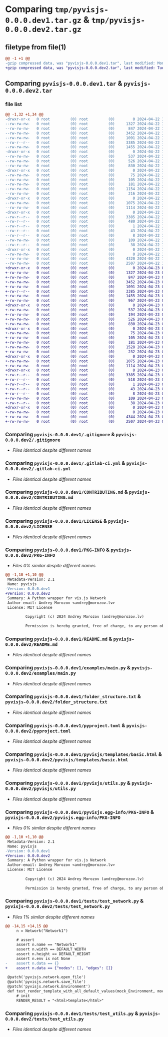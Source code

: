 # Comparing `tmp/pyvisjs-0.0.0.dev1.tar.gz` & `tmp/pyvisjs-0.0.0.dev2.tar.gz`

## filetype from file(1)

```diff
@@ -1 +1 @@
-gzip compressed data, was "pyvisjs-0.0.0.dev1.tar", last modified: Mon Apr 22 18:17:39 2024, max compression
+gzip compressed data, was "pyvisjs-0.0.0.dev2.tar", last modified: Tue Apr 23 07:03:06 2024, max compression
```

## Comparing `pyvisjs-0.0.0.dev1.tar` & `pyvisjs-0.0.0.dev2.tar`

### file list

```diff
@@ -1,32 +1,34 @@
-drwxr-xr-x   0 root         (0) root         (0)        0 2024-04-22 18:17:39.870387 pyvisjs-0.0.0.dev1/
--rw-rw-rw-   0 root         (0) root         (0)     1327 2024-04-22 18:17:22.000000 pyvisjs-0.0.0.dev1/.gitignore
--rw-rw-rw-   0 root         (0) root         (0)      847 2024-04-22 18:17:22.000000 pyvisjs-0.0.0.dev1/.gitlab-ci.yml
--rw-rw-rw-   0 root         (0) root         (0)     3452 2024-04-22 18:17:22.000000 pyvisjs-0.0.0.dev1/CONTRIBUTING.md
--rw-rw-rw-   0 root         (0) root         (0)     1091 2024-04-22 18:17:22.000000 pyvisjs-0.0.0.dev1/LICENSE
--rw-r--r--   0 root         (0) root         (0)     3385 2024-04-22 18:17:39.870387 pyvisjs-0.0.0.dev1/PKG-INFO
--rw-rw-rw-   0 root         (0) root         (0)     1455 2024-04-22 18:17:22.000000 pyvisjs-0.0.0.dev1/README.md
-drwxr-xr-x   0 root         (0) root         (0)        0 2024-04-22 18:17:39.866387 pyvisjs-0.0.0.dev1/examples/
--rw-rw-rw-   0 root         (0) root         (0)      537 2024-04-22 18:17:22.000000 pyvisjs-0.0.0.dev1/examples/main.py
--rw-rw-rw-   0 root         (0) root         (0)      526 2024-04-22 18:17:22.000000 pyvisjs-0.0.0.dev1/folder_structure.txt
--rw-rw-rw-   0 root         (0) root         (0)      830 2024-04-22 18:17:22.000000 pyvisjs-0.0.0.dev1/pyproject.toml
-drwxr-xr-x   0 root         (0) root         (0)        0 2024-04-22 18:17:39.867387 pyvisjs-0.0.0.dev1/pyvisjs/
--rw-rw-rw-   0 root         (0) root         (0)       75 2024-04-22 18:17:22.000000 pyvisjs-0.0.0.dev1/pyvisjs/__init__.py
--rw-rw-rw-   0 root         (0) root         (0)      105 2024-04-22 18:17:22.000000 pyvisjs-0.0.0.dev1/pyvisjs/_version.py
--rw-rw-rw-   0 root         (0) root         (0)      181 2024-04-22 18:17:22.000000 pyvisjs-0.0.0.dev1/pyvisjs/edge.py
--rw-rw-rw-   0 root         (0) root         (0)     1154 2024-04-22 18:17:22.000000 pyvisjs-0.0.0.dev1/pyvisjs/network.py
--rw-rw-rw-   0 root         (0) root         (0)      216 2024-04-22 18:17:22.000000 pyvisjs-0.0.0.dev1/pyvisjs/node.py
-drwxr-xr-x   0 root         (0) root         (0)        0 2024-04-22 18:17:39.868387 pyvisjs-0.0.0.dev1/pyvisjs/templates/
--rw-rw-rw-   0 root         (0) root         (0)     1075 2024-04-22 18:17:22.000000 pyvisjs-0.0.0.dev1/pyvisjs/templates/basic.html
--rw-rw-rw-   0 root         (0) root         (0)     1114 2024-04-22 18:17:22.000000 pyvisjs-0.0.0.dev1/pyvisjs/utils.py
-drwxr-xr-x   0 root         (0) root         (0)        0 2024-04-22 18:17:39.869387 pyvisjs-0.0.0.dev1/pyvisjs.egg-info/
--rw-r--r--   0 root         (0) root         (0)     3385 2024-04-22 18:17:39.000000 pyvisjs-0.0.0.dev1/pyvisjs.egg-info/PKG-INFO
--rw-r--r--   0 root         (0) root         (0)      480 2024-04-22 18:17:39.000000 pyvisjs-0.0.0.dev1/pyvisjs.egg-info/SOURCES.txt
--rw-r--r--   0 root         (0) root         (0)        1 2024-04-22 18:17:39.000000 pyvisjs-0.0.0.dev1/pyvisjs.egg-info/dependency_links.txt
--rw-r--r--   0 root         (0) root         (0)       43 2024-04-22 18:17:39.000000 pyvisjs-0.0.0.dev1/pyvisjs.egg-info/requires.txt
--rw-r--r--   0 root         (0) root         (0)        8 2024-04-22 18:17:39.000000 pyvisjs-0.0.0.dev1/pyvisjs.egg-info/top_level.txt
--rw-rw-rw-   0 root         (0) root         (0)      109 2024-04-22 18:17:22.000000 pyvisjs-0.0.0.dev1/requirements.txt
--rw-r--r--   0 root         (0) root         (0)       38 2024-04-22 18:17:39.870387 pyvisjs-0.0.0.dev1/setup.cfg
-drwxr-xr-x   0 root         (0) root         (0)        0 2024-04-22 18:17:39.869387 pyvisjs-0.0.0.dev1/tests/
--rw-rw-rw-   0 root         (0) root         (0)        0 2024-04-22 18:17:22.000000 pyvisjs-0.0.0.dev1/tests/__init__.py
--rw-rw-rw-   0 root         (0) root         (0)     4320 2024-04-22 18:17:22.000000 pyvisjs-0.0.0.dev1/tests/test_network.py
--rw-rw-rw-   0 root         (0) root         (0)     2507 2024-04-22 18:17:22.000000 pyvisjs-0.0.0.dev1/tests/test_utils.py
+drwxr-xr-x   0 root         (0) root         (0)        0 2024-04-23 07:03:06.011534 pyvisjs-0.0.0.dev2/
+-rw-rw-rw-   0 root         (0) root         (0)     1327 2024-04-23 07:02:47.000000 pyvisjs-0.0.0.dev2/.gitignore
+-rw-rw-rw-   0 root         (0) root         (0)      847 2024-04-23 07:02:47.000000 pyvisjs-0.0.0.dev2/.gitlab-ci.yml
+-rw-rw-rw-   0 root         (0) root         (0)     3452 2024-04-23 07:02:47.000000 pyvisjs-0.0.0.dev2/CONTRIBUTING.md
+-rw-rw-rw-   0 root         (0) root         (0)     1091 2024-04-23 07:02:47.000000 pyvisjs-0.0.0.dev2/LICENSE
+-rw-r--r--   0 root         (0) root         (0)     3385 2024-04-23 07:03:06.010533 pyvisjs-0.0.0.dev2/PKG-INFO
+-rw-rw-rw-   0 root         (0) root         (0)     1455 2024-04-23 07:02:47.000000 pyvisjs-0.0.0.dev2/README.md
+-rw-rw-rw-   0 root         (0) root         (0)      967 2024-04-23 07:02:47.000000 pyvisjs-0.0.0.dev2/example.html
+drwxr-xr-x   0 root         (0) root         (0)        0 2024-04-23 07:03:06.006533 pyvisjs-0.0.0.dev2/examples/
+-rw-rw-rw-   0 root         (0) root         (0)      537 2024-04-23 07:02:47.000000 pyvisjs-0.0.0.dev2/examples/main.py
+-rw-rw-rw-   0 root         (0) root         (0)      194 2024-04-23 07:02:47.000000 pyvisjs-0.0.0.dev2/examples/readme_usage.py
+-rw-rw-rw-   0 root         (0) root         (0)      526 2024-04-23 07:02:47.000000 pyvisjs-0.0.0.dev2/folder_structure.txt
+-rw-rw-rw-   0 root         (0) root         (0)      830 2024-04-23 07:02:47.000000 pyvisjs-0.0.0.dev2/pyproject.toml
+drwxr-xr-x   0 root         (0) root         (0)        0 2024-04-23 07:03:06.007534 pyvisjs-0.0.0.dev2/pyvisjs/
+-rw-rw-rw-   0 root         (0) root         (0)       75 2024-04-23 07:02:47.000000 pyvisjs-0.0.0.dev2/pyvisjs/__init__.py
+-rw-rw-rw-   0 root         (0) root         (0)      105 2024-04-23 07:02:47.000000 pyvisjs-0.0.0.dev2/pyvisjs/_version.py
+-rw-rw-rw-   0 root         (0) root         (0)      181 2024-04-23 07:02:47.000000 pyvisjs-0.0.0.dev2/pyvisjs/edge.py
+-rw-rw-rw-   0 root         (0) root         (0)     1528 2024-04-23 07:02:47.000000 pyvisjs-0.0.0.dev2/pyvisjs/network.py
+-rw-rw-rw-   0 root         (0) root         (0)      232 2024-04-23 07:02:47.000000 pyvisjs-0.0.0.dev2/pyvisjs/node.py
+drwxr-xr-x   0 root         (0) root         (0)        0 2024-04-23 07:03:06.009534 pyvisjs-0.0.0.dev2/pyvisjs/templates/
+-rw-rw-rw-   0 root         (0) root         (0)     1075 2024-04-23 07:02:47.000000 pyvisjs-0.0.0.dev2/pyvisjs/templates/basic.html
+-rw-rw-rw-   0 root         (0) root         (0)     1114 2024-04-23 07:02:47.000000 pyvisjs-0.0.0.dev2/pyvisjs/utils.py
+drwxr-xr-x   0 root         (0) root         (0)        0 2024-04-23 07:03:06.010533 pyvisjs-0.0.0.dev2/pyvisjs.egg-info/
+-rw-r--r--   0 root         (0) root         (0)     3385 2024-04-23 07:03:05.000000 pyvisjs-0.0.0.dev2/pyvisjs.egg-info/PKG-INFO
+-rw-r--r--   0 root         (0) root         (0)      518 2024-04-23 07:03:05.000000 pyvisjs-0.0.0.dev2/pyvisjs.egg-info/SOURCES.txt
+-rw-r--r--   0 root         (0) root         (0)        1 2024-04-23 07:03:05.000000 pyvisjs-0.0.0.dev2/pyvisjs.egg-info/dependency_links.txt
+-rw-r--r--   0 root         (0) root         (0)       43 2024-04-23 07:03:05.000000 pyvisjs-0.0.0.dev2/pyvisjs.egg-info/requires.txt
+-rw-r--r--   0 root         (0) root         (0)        8 2024-04-23 07:03:05.000000 pyvisjs-0.0.0.dev2/pyvisjs.egg-info/top_level.txt
+-rw-rw-rw-   0 root         (0) root         (0)      109 2024-04-23 07:02:47.000000 pyvisjs-0.0.0.dev2/requirements.txt
+-rw-r--r--   0 root         (0) root         (0)       38 2024-04-23 07:03:06.011534 pyvisjs-0.0.0.dev2/setup.cfg
+drwxr-xr-x   0 root         (0) root         (0)        0 2024-04-23 07:03:06.009534 pyvisjs-0.0.0.dev2/tests/
+-rw-rw-rw-   0 root         (0) root         (0)        0 2024-04-23 07:02:47.000000 pyvisjs-0.0.0.dev2/tests/__init__.py
+-rw-rw-rw-   0 root         (0) root         (0)     4344 2024-04-23 07:02:47.000000 pyvisjs-0.0.0.dev2/tests/test_network.py
+-rw-rw-rw-   0 root         (0) root         (0)     2507 2024-04-23 07:02:47.000000 pyvisjs-0.0.0.dev2/tests/test_utils.py
```

### Comparing `pyvisjs-0.0.0.dev1/.gitignore` & `pyvisjs-0.0.0.dev2/.gitignore`

 * *Files identical despite different names*

### Comparing `pyvisjs-0.0.0.dev1/.gitlab-ci.yml` & `pyvisjs-0.0.0.dev2/.gitlab-ci.yml`

 * *Files identical despite different names*

### Comparing `pyvisjs-0.0.0.dev1/CONTRIBUTING.md` & `pyvisjs-0.0.0.dev2/CONTRIBUTING.md`

 * *Files identical despite different names*

### Comparing `pyvisjs-0.0.0.dev1/LICENSE` & `pyvisjs-0.0.0.dev2/LICENSE`

 * *Files identical despite different names*

### Comparing `pyvisjs-0.0.0.dev1/PKG-INFO` & `pyvisjs-0.0.0.dev2/PKG-INFO`

 * *Files 0% similar despite different names*

```diff
@@ -1,10 +1,10 @@
 Metadata-Version: 2.1
 Name: pyvisjs
-Version: 0.0.0.dev1
+Version: 0.0.0.dev2
 Summary: A Python wrapper for vis.js Network
 Author-email: Andrey Morozov <andrey@morozov.lv>
 License: MIT License
         
         Copyright (c) 2024 Andrey Morozov (andrey@morozov.lv)
         
         Permission is hereby granted, free of charge, to any person obtaining a copy
```

### Comparing `pyvisjs-0.0.0.dev1/README.md` & `pyvisjs-0.0.0.dev2/README.md`

 * *Files identical despite different names*

### Comparing `pyvisjs-0.0.0.dev1/examples/main.py` & `pyvisjs-0.0.0.dev2/examples/main.py`

 * *Files identical despite different names*

### Comparing `pyvisjs-0.0.0.dev1/folder_structure.txt` & `pyvisjs-0.0.0.dev2/folder_structure.txt`

 * *Files identical despite different names*

### Comparing `pyvisjs-0.0.0.dev1/pyproject.toml` & `pyvisjs-0.0.0.dev2/pyproject.toml`

 * *Files identical despite different names*

### Comparing `pyvisjs-0.0.0.dev1/pyvisjs/templates/basic.html` & `pyvisjs-0.0.0.dev2/pyvisjs/templates/basic.html`

 * *Files identical despite different names*

### Comparing `pyvisjs-0.0.0.dev1/pyvisjs/utils.py` & `pyvisjs-0.0.0.dev2/pyvisjs/utils.py`

 * *Files identical despite different names*

### Comparing `pyvisjs-0.0.0.dev1/pyvisjs.egg-info/PKG-INFO` & `pyvisjs-0.0.0.dev2/pyvisjs.egg-info/PKG-INFO`

 * *Files 0% similar despite different names*

```diff
@@ -1,10 +1,10 @@
 Metadata-Version: 2.1
 Name: pyvisjs
-Version: 0.0.0.dev1
+Version: 0.0.0.dev2
 Summary: A Python wrapper for vis.js Network
 Author-email: Andrey Morozov <andrey@morozov.lv>
 License: MIT License
         
         Copyright (c) 2024 Andrey Morozov (andrey@morozov.lv)
         
         Permission is hereby granted, free of charge, to any person obtaining a copy
```

### Comparing `pyvisjs-0.0.0.dev1/tests/test_network.py` & `pyvisjs-0.0.0.dev2/tests/test_network.py`

 * *Files 1% similar despite different names*

```diff
@@ -14,15 +14,15 @@
     n = Network("Network1")
     
     # assert
     assert n.name == "Network1"
     assert n.width == DEFAULT_WIDTH
     assert n.height == DEFAULT_HEIGHT
     assert n.env is not None
-    assert n.data == {}
+    assert n.data == {"nodes": [], "edges": []}
 
 @patch('pyvisjs.network.open_file')
 @patch('pyvisjs.network.save_file')
 @patch('pyvisjs.network.Environment')
 def test_render_template_with_all_default_values(mock_Environment, mock_save_file, mock_open_file):
     # init
     RENDER_RESULT = "<html>template</html>"
```

### Comparing `pyvisjs-0.0.0.dev1/tests/test_utils.py` & `pyvisjs-0.0.0.dev2/tests/test_utils.py`

 * *Files identical despite different names*

